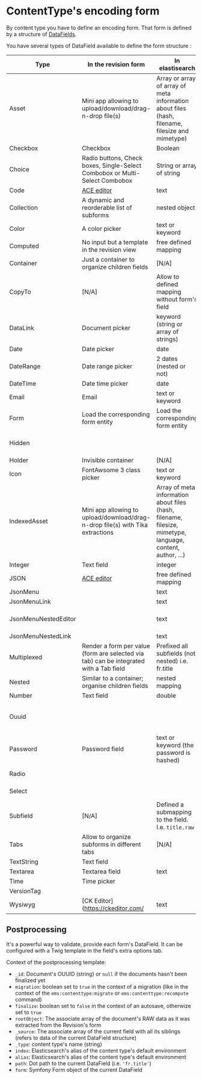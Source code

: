 # ContentType's encoding form

By content type you have to define an encoding form. That form is defined by a structure of [DataFields](https://github.com/ems-project/elasticms/tree/5.x/EMS/core-bundle/src/Form/DataField).

You have several types of DataField available to define the form structure :

| Type                 | In the revision form                                                                   | In elastisearch                                                                                            | Has Child           | Deprecated                        |
|----------------------|----------------------------------------------------------------------------------------|------------------------------------------------------------------------------------------------------------|---------------------|-----------------------------------|
| Asset                | Mini app allowing to upload/download/drag-n-drop file(s)                               | Array or array of array of meta information about files (hash, filename, filesize and mimetype)            | No                  |                                   |
| Checkbox             | Checkbox                                                                               | Boolean                                                                                                    | No                  |                                   |
| Choice               | Radio buttons, Check boxes, Single-Select Combobox or Multi-Select Combobox            | String or array of string                                                                                  | No                  |                                   |
| Code                 | [ACE editor](https://ace.c9.io/)                                                       | text                                                                                                       | No                  |                                   |
| Collection           | A dynamic and reorderable list of subforms                                             | nested object                                                                                              | Many                |                                   |
| Color                | A color picker                                                                         | text or keyword                                                                                            | No                  |                                   |
| Computed             | No input but a template in the revision view                                           | free defined mapping                                                                                       | May have            |                                   |
| Container            | Just a container to organize children fields                                           | [N/A]                                                                                                      | Yes                 |                                   |
| CopyTo               | [N/A]                                                                                  | Allow to defined mapping without form's field                                                              | No                  |                                   |
| DataLink             | Document picker                                                                        | keyword (string or array of strings)                                                                       | No                  |                                   |
| Date                 | Date picker                                                                            | date                                                                                                       | No                  |                                   |
| DateRange            | Date range picker                                                                      | 2 dates (nested or not)                                                                                    | No                  |                                   |
| DateTime             | Date time picker                                                                       | date                                                                                                       | No                  |                                   |
| Email                | Email                                                                                  | text or keyword                                                                                            | No                  |                                   |
| Form                 | Load the corresponding form entity                                                     | Load the corresponding form entity                                                                         | Many                |                                   |
| Hidden               |                                                                                        |                                                                                                            | No                  | Use a hidden class                |
| Holder               | Invisible container                                                                    | [N/A]                                                                                                      | Many                |                                   |
| Icon                 | FontAwsome 3 class picker                                                              | text or keyword                                                                                            | No                  | Avoid it                          |
| IndexedAsset         | Mini app allowing to upload/download/drag-n-drop file(s) with Tika extractions         | Array of meta information about files (hash, filename, filesize, mimetype, language, content, author, ...) | No                  |                                   |
| Integer              | Text field                                                                             | integer                                                                                                    | No                  |                                   |
| JSON                 | [ACE editor](https://ace.c9.io/)                                                       | free defined mapping                                                                                       | No                  |                                   |
| JsonMenu             |                                                                                        | text                                                                                                       |                     |                                   |
| JsonMenuLink         |                                                                                        | text                                                                                                       |                     |                                   |
| JsonMenuNestedEditor |                                                                                        | text                                                                                                       | Many (JSON encoded) |                                   |
| JsonMenuNestedLink   |                                                                                        | text                                                                                                       |                     |                                   |
| Multiplexed          | Render a form per value (form are selected via tab) can be integrated with a Tab field | Prefixed all subfields (not nested) i.e. fr.title                                                          | Many                |                                   |
| Nested               | Similar to a container; organise children fields                                       | nested mapping                                                                                             | Many                |                                   |
| Number               | Text field                                                                             | double                                                                                                     | No                  |                                   |
| Ouuid                |                                                                                        |                                                                                                            | No                  | Use the `_id` in a Computed field |
| Password             | Password field                                                                         | text or keyword (the password is hashed)                                                                   | No                  |                                   |
| Radio                |                                                                                        |                                                                                                            | No                  | Use a Choice field                |
| Select               |                                                                                        |                                                                                                            | No                  | Use a Choice field                |
| Subfield             | [N/A]                                                                                  | Defined a submapping to the field. I.e. `title.raw`                                                        | No                  |                                   |
| Tabs                 | Allow to organize subforms in different tabs                                           | [N/A]                                                                                                      | Many (Containers)   |                                   |
| TextString           | Text field                                                                             |                                                                                                            | No                  |                                   |
| Textarea             | Textarea field                                                                         | text                                                                                                       | No                  |                                   |
| Time                 | Time picker                                                                            |                                                                                                            | No                  |                                   |
| VersionTag           |                                                                                        |                                                                                                            | No                  |                                   |
| Wysiwyg              | [CK Editor](https://ckeditor.com/                                                      | text                                                                                                       | No                  |                                   |

 ## Postprocessing

It's a powerful way to validate, provide each form's DataField. It can be configured with a Twig template in the  field's extra options tab.

Context of the postprocessing template:
 - `_id`: Document's OUUID (string) or `null` if the documents hasn't been finalized yet
 - `migration`: boolean set to `true` in the context of a migration (like in the context of the `ems:contenttype:migrate` or `ems:contenttype:recompute` command)
 - `finalize`: boolean set to `false` in the context of an autosave, otherwize set to `true`
 - `rootObject`: The associate array of the document's RAW data as it was extracted from the Revision's form
 - `_source`: The associate array of the current field with all its siblings (refers to data of the current DataField structure)
 - `_type`: content type's name (string)
 - `index`: Elasticsearch's alias of the content type's default environment
 - `alias`: Elasticsearch's alias of the content type's default environment
 - `path`: Dot path to the current DataField (i.e. `'fr.title'`)
 - `form`: Symfony Form object of the current DataField


